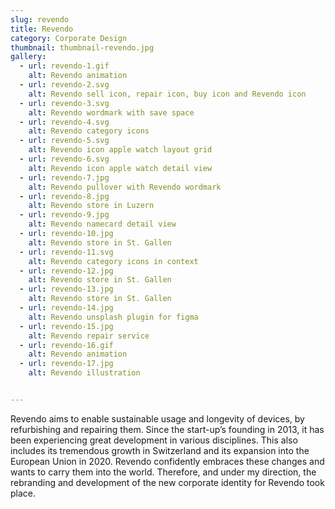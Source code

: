 ```yaml
---
slug: revendo
title: Revendo
category: Corporate Design
thumbnail: thumbnail-revendo.jpg
gallery:
  - url: revendo-1.gif
    alt: Revendo animation
  - url: revendo-2.svg
    alt: Revendo sell icon, repair icon, buy icon and Revendo icon
  - url: revendo-3.svg
    alt: Revendo wordmark with save space
  - url: revendo-4.svg
    alt: Revendo category icons
  - url: revendo-5.svg
    alt: Revendo icon apple watch layout grid
  - url: revendo-6.svg
    alt: Revendo icon apple watch detail view
  - url: revendo-7.jpg
    alt: Revendo pullover with Revendo wordmark
  - url: revendo-8.jpg
    alt: Revendo store in Luzern
  - url: revendo-9.jpg
    alt: Revendo namecard detail view
  - url: revendo-10.jpg
    alt: Revendo store in St. Gallen
  - url: revendo-11.svg
    alt: Revendo category icons in context
  - url: revendo-12.jpg
    alt: Revendo store in St. Gallen
  - url: revendo-13.jpg
    alt: Revendo store in St. Gallen
  - url: revendo-14.jpg
    alt: Revendo unsplash plugin for figma
  - url: revendo-15.jpg
    alt: Revendo repair service
  - url: revendo-16.gif
    alt: Revendo animation
  - url: revendo-17.jpg
    alt: Revendo illustration


---
```

Revendo aims to enable sustainable usage and longevity of devices, by refurbishing and repairing them. Since the start-up’s founding in 2013, it has been experiencing great development in various disciplines. This also includes its tremendous growth in Switzerland and its expansion into the European Union in 2020. Revendo confidently embraces these changes and wants to carry them into the world. Therefore, and under my direction, the rebranding and development of the new corporate identity for Revendo took place.
